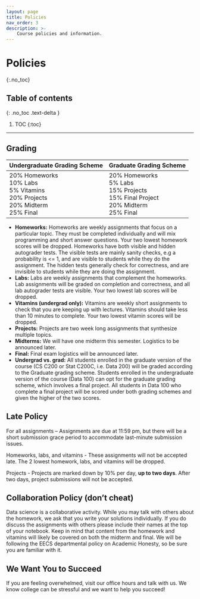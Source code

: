 ```yaml
---
layout: page
title: Policies
nav_order: 3
description: >-
    Course policies and information.
---
```



# Policies
{:.no_toc}


## Table of contents
{: .no_toc .text-delta }

1. TOC
{:toc}

---

## Grading


| **Undergraduate Grading Scheme** | **Graduate Grading Scheme** |
| -- | -- |
| 20% Homeworks <br> 10% Labs <br> 5% Vitamins <br> 20% Projects <br> 20% Midterm <br> 25% Final | 20% Homeworks <br> 5% Labs <br> 15% Projects <br> 15% Final Project <br> 20% Midterm <br> 25% Final |

- **Homeworks:** Homeworks are weekly assignments that focus on a particular topic. They must be completed individually and will mix programming and short answer questions. Your two lowest homework scores will be dropped. Homeworks have both visible and hidden autograder tests. The visible tests are mainly sanity checks, e.g a probability is <= 1, and are visible to students while they do the assignment. The hidden tests generally check for correctness, and are invisible to students while they are doing the assignment.  
- **Labs:** Labs are weekly assignments that complement the homeworks. Lab assignments will be graded on completion and correctness, and all lab autograder tests are visible. Your two lowest lab scores will be dropped. 
- **Vitamins (undergrad only):** Vitamins are weekly short assignments to check that you are keeping up with lectures. Vitamins should take less than 10 minutes to complete. Your two lowest vitamin scores will be dropped.
- **Projects:** Projects are two week long assignments that synthesize multiple topics.
- **Midterms:** We will have one midterm this semester. Logistics to be announced later.
- **Final:** Final exam logistics will be announced later. 
- **Undergrad vs. grad:** All students enrolled in the graduate version of the course (CS C200 or Stat C200C, i.e. Data 200) will be graded according to the Graduate grading scheme. Students enrolled in the undergraduate version of the course (Data 100) can opt for the graduate grading scheme, which involves a final project. All students in Data 100 who complete a final project will be scored under both grading schemes and given the higher of the two scores.

## Late Policy
For all assignments – Assignments are due at 11:59 pm, but there will be a short submission grace period to accommodate last-minute submission issues. 

Homeworks, labs, and vitamins - These assignments will not be accepted late. The 2 lowest homework, labs, and vitamins will be dropped.

Projects - Projects are marked down by 10% per day, **up to two days**. After two days, project submissions will not be accepted. 


## Collaboration Policy (don’t cheat)
Data science is a collaborative activity. While you may talk with others about the homework, we ask that you write your solutions individually. If you do discuss the assignments with others please include their names at the top of your notebook. Keep in mind that content from the homework and vitamins will likely be covered on both the midterm and final. We will be following the EECS departmental policy on Academic Honesty, so be sure you are familiar with it.

## We Want You to Succeed
If you are feeling overwhelmed, visit our office hours and talk with us. We know college can be stressful and we want to help you succeed!
